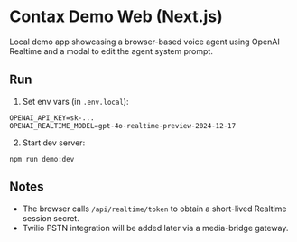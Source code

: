 # Contax Demo Web (Next.js)

Local demo app showcasing a browser-based voice agent using OpenAI Realtime and a modal to edit the agent system prompt.

## Run

1. Set env vars (in `.env.local`):
```
OPENAI_API_KEY=sk-...
OPENAI_REALTIME_MODEL=gpt-4o-realtime-preview-2024-12-17
```

2. Start dev server:
```
npm run demo:dev
```

## Notes

- The browser calls `/api/realtime/token` to obtain a short-lived Realtime session secret.
- Twilio PSTN integration will be added later via a media-bridge gateway.

